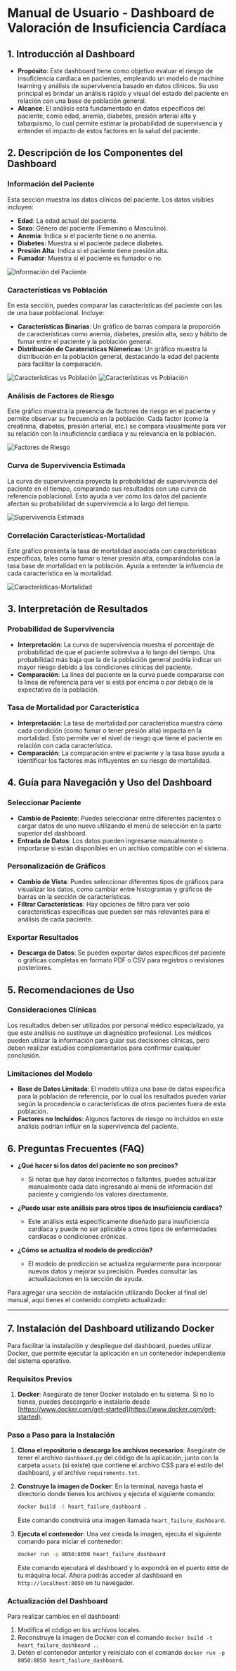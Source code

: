 # Manual de Usuario - Dashboard de Valoración de Insuficiencia Cardíaca

## 1. Introducción al Dashboard
   - **Propósito**: Este dashboard tiene como objetivo evaluar el riesgo de insuficiencia cardíaca en pacientes, empleando un modelo de machine learning y análisis de supervivencia basado en datos clínicos. Su uso principal es brindar un análisis rápido y visual del estado del paciente en relación con una base de población general.
   - **Alcance**: El análisis está fundamentado en datos específicos del paciente, como edad, anemia, diabetes, presión arterial alta y tabaquismo, lo cual permite estimar la probabilidad de supervivencia y entender el impacto de estos factores en la salud del paciente.

## 2. Descripción de los Componentes del Dashboard

   ### Información del Paciente
   Esta sección muestra los datos clínicos del paciente. Los datos visibles incluyen:
   - **Edad**: La edad actual del paciente.
   - **Sexo**: Género del paciente (Femenino o Masculino).
   - **Anemia**: Indica si el paciente tiene o no anemia.
   - **Diabetes**: Muestra si el paciente padece diabetes.
   - **Presión Alta**: Indica si el paciente tiene presión alta.
   - **Fumador**: Muestra si el paciente es fumador o no.

   ![Información del Paciente](./assets/info.png)

   ### Características vs Población
   En esta sección, puedes comparar las características del paciente con las de una base poblacional. Incluye:
   - **Características Binarias**: Un gráfico de barras compara la proporción de características como anemia, diabetes, presión alta, sexo y hábito de fumar entre el paciente y la población general.
   - **Distribución de Carateristicas Númericas**: Un gráfico muestra la distribución en la población general, destacando la edad del paciente para facilitar la comparación.

   ![Características vs Población](./assets/features_vs_pob.png)
   ![Características vs Población](./assets/features_vs_pob1.png)

   ### Análisis de Factores de Riesgo
   Este gráfico muestra la presencia de factores de riesgo en el paciente y permite observar su frecuencia en la población. Cada factor (como la creatinina, diabetes, presión arterial, etc.) se compara visualmente para ver su relación con la insuficiencia cardíaca y su relevancia en la población.

   ![Factores de Riesgo](./assets/factor_riesgo.png)

   ### Curva de Supervivencia Estimada
   La curva de supervivencia proyecta la probabilidad de supervivencia del paciente en el tiempo, comparando sus resultados con una curva de referencia poblacional. Esto ayuda a ver cómo los datos del paciente afectan su probabilidad de supervivencia a lo largo del tiempo.

   ![Supervivencia Estimada](./assets/survival.png)

   ### Correlación Características-Mortalidad
   Este gráfico presenta la tasa de mortalidad asociada con características específicas, tales como fumar o tener presión alta, comparándolas con la tasa base de mortalidad en la población. Ayuda a entender la influencia de cada característica en la mortalidad.

   ![Características-Mortalidad](./assets/mortalidad.png)

## 3. Interpretación de Resultados

   ### Probabilidad de Supervivencia
   - **Interpretación**: La curva de supervivencia muestra el porcentaje de probabilidad de que el paciente sobreviva a lo largo del tiempo. Una probabilidad más baja que la de la población general podría indicar un mayor riesgo debido a las condiciones clínicas del paciente.
   - **Comparación**: La línea del paciente en la curva puede compararse con la línea de referencia para ver si está por encima o por debajo de la expectativa de la población.

   ### Tasa de Mortalidad por Característica
   - **Interpretación**: La tasa de mortalidad por característica muestra cómo cada condición (como fumar o tener presión alta) impacta en la mortalidad. Esto permite ver el nivel de riesgo que tiene el paciente en relación con cada característica.
   - **Comparación**: La comparación entre el paciente y la tasa base ayuda a identificar los factores más influyentes en su riesgo de mortalidad.

## 4. Guía para Navegación y Uso del Dashboard

   ### Seleccionar Paciente
   - **Cambio de Paciente**: Puedes seleccionar entre diferentes pacientes o cargar datos de uno nuevo utilizando el menú de selección en la parte superior del dashboard.
   - **Entrada de Datos**: Los datos pueden ingresarse manualmente o importarse si están disponibles en un archivo compatible con el sistema.

   ### Personalización de Gráficos
   - **Cambio de Vista**: Puedes seleccionar diferentes tipos de gráficos para visualizar los datos, como cambiar entre histogramas y gráficos de barras en la sección de características.
   - **Filtrar Características**: Hay opciones de filtro para ver solo características específicas que pueden ser más relevantes para el análisis de cada paciente.

   ### Exportar Resultados
   - **Descarga de Datos**: Se pueden exportar datos específicos del paciente o gráficas completas en formato PDF o CSV para registros o revisiones posteriores.

## 5. Recomendaciones de Uso

   ### Consideraciones Clínicas
   Los resultados deben ser utilizados por personal médico especializado, ya que este análisis no sustituye un diagnóstico profesional. Los médicos pueden utilizar la información para guiar sus decisiones clínicas, pero deben realizar estudios complementarios para confirmar cualquier conclusión.

   ### Limitaciones del Modelo
   - **Base de Datos Limitada**: El modelo utiliza una base de datos específica para la población de referencia, por lo cual los resultados pueden variar según la procedencia o características de otros pacientes fuera de esta población.
   - **Factores no Incluidos**: Algunos factores de riesgo no incluidos en este análisis podrían influir en la supervivencia del paciente.

## 6. Preguntas Frecuentes (FAQ)

   - **¿Qué hacer si los datos del paciente no son precisos?**
     - Si notas que hay datos incorrectos o faltantes, puedes actualizar manualmente cada dato ingresando al menú de información del paciente y corrigiendo los valores directamente.

   - **¿Puedo usar este análisis para otros tipos de insuficiencia cardíaca?**
     - Este análisis está específicamente diseñado para insuficiencia cardíaca y puede no ser aplicable a otros tipos de enfermedades cardíacas o condiciones crónicas.

   - **¿Cómo se actualiza el modelo de predicción?**
     - El modelo de predicción se actualiza regularmente para incorporar nuevos datos y mejorar su precisión. Puedes consultar las actualizaciones en la sección de ayuda.

Para agregar una sección de instalación utilizando Docker al final del manual, aquí tienes el contenido completo actualizado:

---

## 7. Instalación del Dashboard utilizando Docker

Para facilitar la instalación y despliegue del dashboard, puedes utilizar Docker, que permite ejecutar la aplicación en un contenedor independiente del sistema operativo.

### Requisitos Previos

1. **Docker**: Asegúrate de tener Docker instalado en tu sistema. Si no lo tienes, puedes descargarlo e instalarlo desde [https://www.docker.com/get-started](https://www.docker.com/get-started).

### Paso a Paso para la Instalación

1. **Clona el repositorio o descarga los archivos necesarios**: Asegúrate de tener el archivo `dashboard.py` del código de la aplicación, junto con la carpeta `assets` (si existe) que contiene el archivo CSS para el estilo del dashboard, y el archivo `requirements.txt`.

2. **Construye la imagen de Docker**: En la terminal, navega hasta el directorio donde tienes los archivos y ejecuta el siguiente comando:

   ```bash
   docker build -t heart_failure_dashboard .
   ```

   Este comando construirá una imagen llamada `heart_failure_dashboard`.

3. **Ejecuta el contenedor**: Una vez creada la imagen, ejecuta el siguiente comando para iniciar el contenedor:

   ```bash
   docker run -p 8050:8050 heart_failure_dashboard
   ```

   Este comando ejecutará el dashboard y lo expondrá en el puerto `8050` de tu máquina local. Ahora podrás acceder al dashboard en `http://localhost:8050` en tu navegador.

### Actualización del Dashboard

Para realizar cambios en el dashboard:
1. Modifica el código en los archivos locales.
2. Reconstruye la imagen de Docker con el comando `docker build -t heart_failure_dashboard .`.
3. Detén el contenedor anterior y reinícialo con el comando `docker run -p 8050:8050 heart_failure_dashboard`.